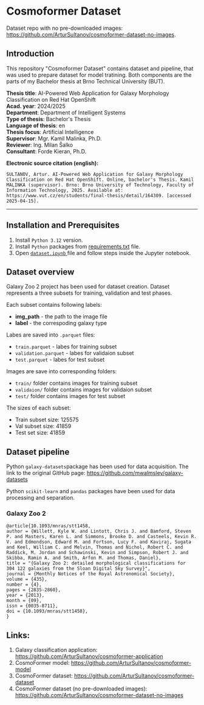 # Cosmoformer Dataset

Dataset repo with no pre-downloaded images: https://github.com/ArturSultanov/cosmoformer-dataset-no-images.

## Introduction

This repository "Cosmoformer Dataset" contains dataset and pipeline, that was used to prepare dataset for model tratining. Both components are the parts of my Bachelor thesis at Brno Technical University (BUT).

**Thesis title**: AI-Powered Web Application for Galaxy Morphology Classification on Red Hat OpenShift  
**Acad. year**: 2024/2025  
**Department**: Department of Intelligent Systems  
**Type of thesis**: Bachelor's Thesis  
**Language of thesis**: en  
**Thesis focus**: Artificial Intelligence  
**Supervisor**: Mgr. Kamil Malinka, Ph.D.  
**Reviewer**: Ing. Milan Šalko  
**Consultant**: Forde Kieran, Ph.D.  

**Electronic source citation (english):**

    SULTANOV, Artur. AI-Powered Web Application for Galaxy Morphology Classification on Red Hat OpenShift. Online, bachelor's Thesis. Kamil MALINKA (supervisor). Brno: Brno University of Technology, Faculty of Information Technology, 2025. Available at: https://www.vut.cz/en/students/final-thesis/detail/164309. [accessed 2025-04-15].

---

## Installation and Prerequisites

1. Install `Python 3.12` version.
2. Install `Python` packages from <a href="requirements.txt">requirements.txt</a> file.
3. Open <a href="dataset.ipynb"> `dataset.ipynb` </a> file and follow steps inside the Jupyter notebook.

## Dataset overview

Galaxy Zoo 2 project has been used for dataset creation. Dataset represents a three subsets for training, validation and test phases.

Each subset contains following labels:
 - **img_path** - the path to the image file
 - **label** - the correspoding galaxy type

Labes are saved into `.parquet` files:
 - `train.parquet` - labes for training subset
 - `validation.parquet` - labes for validaion subset 
 - `test.parquet` - labes for test subset
 
Images are save into corresponding folders:
 - `train/` folder contains images for training subset
 - `validaion/` folder contains images for validaion subset
 - `test/` folder contains images for test subset

The sizes of each subset:  
 - Train subset size: 125575  
 - Val subset size:   41859  
 - Test set size:   41859  

## Dataset pipeline

Python `galaxy-datasets`package has been used for data acquisition. The link to the original GitHub page: https://github.com/mwalmsley/galaxy-datasets

Python `scikit-learn` and `pandas` packages have been used for data processing and separation.

### Galaxy Zoo 2

    @article{10.1093/mnras/stt1458,
    author = {Willett, Kyle W. and Lintott, Chris J. and Bamford, Steven P. and Masters, Karen L. and Simmons, Brooke D. and Casteels, Kevin R. V. and Edmondson, Edward M. and Fortson, Lucy F. and Kaviraj, Sugata and Keel, William C. and Melvin, Thomas and Nichol, Robert C. and Raddick, M. Jordan and Schawinski, Kevin and Simpson, Robert J. and Skibba, Ramin A. and Smith, Arfon M. and Thomas, Daniel},
    title = "{Galaxy Zoo 2: detailed morphological classifications for 304 122 galaxies from the Sloan Digital Sky Survey}",
    journal = {Monthly Notices of the Royal Astronomical Society},
    volume = {435},
    number = {4},
    pages = {2835-2860},
    year = {2013},
    month = {09},
    issn = {0035-8711},
    doi = {10.1093/mnras/stt1458},
    }

## Links:
1. Galaxy classification application: https://github.com/ArturSultanov/cosmoformer-application
2. CosmoFormer model: https://github.com/ArturSultanov/cosmoformer-model
3. CosmoFormer dataset: https://github.com/ArturSultanov/cosmoformer-dataset
4. CosmoFormer dataset (no pre-downloaded images): https://github.com/ArturSultanov/cosmoformer-dataset-no-images